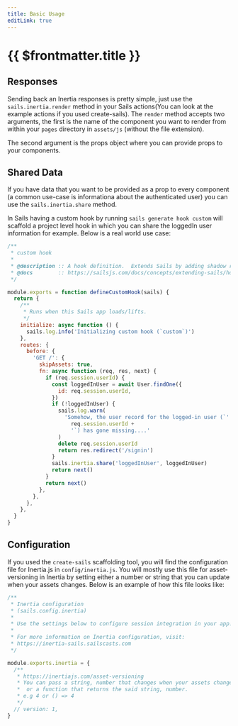 ```yaml
---
title: Basic Usage
editLink: true
---
```



# {{ $frontmatter.title }}

## Responses

Sending back an Inertia responses is pretty simple, just use the `sails.inertia.render` method in your Sails actions(You can look at the example actions if you used create-sails). The `render` method accepts two arguments, the first is the name of the component you want to render from within your `pages` directory in `assets/js` (without the file extension).

The second argument is the props object where you can provide props to your components.

## Shared Data

If you have data that you want to be provided as a prop to every component (a common use-case is informationa about the authenticated user) you can use the `sails.inertia.share` method.

In Sails having a custom hook by running `sails generate hook custom` will scaffold a project level hook in which you can share the loggedIn user information for example. Below is a real world use case:

```js
/**
 * custom hook
 *
 * @description :: A hook definition.  Extends Sails by adding shadow routes, implicit actions, and/or initialization logic.
 * @docs        :: https://sailsjs.com/docs/concepts/extending-sails/hooks
 */

module.exports = function defineCustomHook(sails) {
  return {
    /**
     * Runs when this Sails app loads/lifts.
     */
    initialize: async function () {
      sails.log.info('Initializing custom hook (`custom`)')
    },
    routes: {
      before: {
        'GET /': {
          skipAssets: true,
          fn: async function (req, res, next) {
            if (req.session.userId) {
              const loggedInUser = await User.findOne({
                id: req.session.userId,
              })
              if (!loggedInUser) {
                sails.log.warn(
                  'Somehow, the user record for the logged-in user (`' +
                    req.session.userId +
                    '`) has gone missing....'
                )
                delete req.session.userId
                return res.redirect('/signin')
              }
              sails.inertia.share('loggedInUser', loggedInUser)
              return next()
            }
            return next()
          },
        },
      },
    },
  }
}
```

## Configuration
If you used the `create-sails` scaffolding tool, you will find the configuration file for Inertia.js in `config/inertia.js`. You will mostly use this file for asset-versioning in Inertia by setting either a number or string that you can update when your assets changes. Below is an example of how this file looks like:

```js
/**
 * Inertia configuration
 * (sails.config.inertia)
 *
 * Use the settings below to configure session integration in your app.
 *
 * For more information on Inertia configuration, visit:
 * https://inertia-sails.sailscasts.com
 */

module.exports.inertia = {
  /**
   * https://inertiajs.com/asset-versioning
   * You can pass a string, number that changes when your assets change
   *  or a function that returns the said string, number.
   * e.g 4 or () => 4
   */
  // version: 1,
}
```
